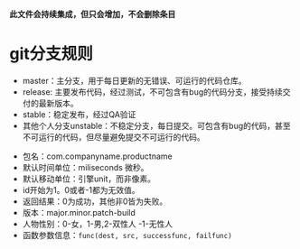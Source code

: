 
**此文件会持续集成，但只会增加，不会删除条目**

# git分支规则

* master：主分支，用于每日更新的无错误、可运行的代码仓库。
* release: 主要发布代码，经过测试，不可包含有bug的代码分支，接受持续交付的最新版本。
* stable：稳定发布，经过QA验证
* 其他个人分支unstable：不稳定分支，每日提交。可包含有bug的代码，甚至不可运行的代码，但尽量避免提交不可运行的代码。

- 包名：com.companyname.productname
- 默认时间单位：miliseconds 微秒。
- 默认移动单位：引擎unit，而非像素。
- id开始为1。0或者-1都为无效值。
- 返回结果：0为成功，其他非0皆为失败。
- 版本：major.minor.patch-build
- 人物性别：0-女，1-男,2-双性人 -1-无性人
- 函数参数信息：`func(dest, src, successfunc, failfunc)`




